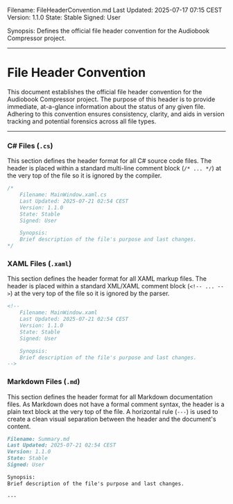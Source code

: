 Filename: FileHeaderConvention.md
Last Updated: 2025-07-17 07:15 CEST
Version: 1.1.0
State: Stable
Signed: User

Synopsis:
Defines the official file header convention for the Audiobook Compressor project.

---

# File Header Convention

This document establishes the official file header convention for the Audiobook Compressor project. The purpose of this header is to provide immediate, at-a-glance information about the status of any given file. Adhering to this convention ensures consistency, clarity, and aids in version tracking and potential forensics across all file types.

---

### C# Files (`.cs`)

This section defines the header format for all C# source code files. The header is placed within a standard multi-line comment block (`/* ... */`) at the very top of the file so it is ignored by the compiler.

```csharp
/*
    Filename: MainWindow.xaml.cs
    Last Updated: 2025-07-21 02:54 CEST
    Version: 1.1.0
    State: Stable
    Signed: User

    Synopsis:
    Brief description of the file's purpose and last changes.
*/
```

### XAML Files (`.xaml`)

This section defines the header format for all XAML markup files. The header is placed within a standard XML/XAML comment block (`<!-- ... -->`) at the very top of the file so it is ignored by the parser.

```xml
<!--
    Filename: MainWindow.xaml
    Last Updated: 2025-07-21 02:54 CEST
    Version: 1.1.0
    State: Stable
    Signed: User

    Synopsis:
    Brief description of the file's purpose and last changes.
-->
```

### Markdown Files (`.md`)

This section defines the header format for all Markdown documentation files. As Markdown does not have a formal comment syntax, the header is a plain text block at the very top of the file. A horizontal rule (`---`) is used to create a clean visual separation between the header and the document's content.

```markdown
Filename: Summary.md
Last Updated: 2025-07-21 02:54 CEST
Version: 1.1.0
State: Stable
Signed: User

Synopsis:
Brief description of the file's purpose and last changes.

---
